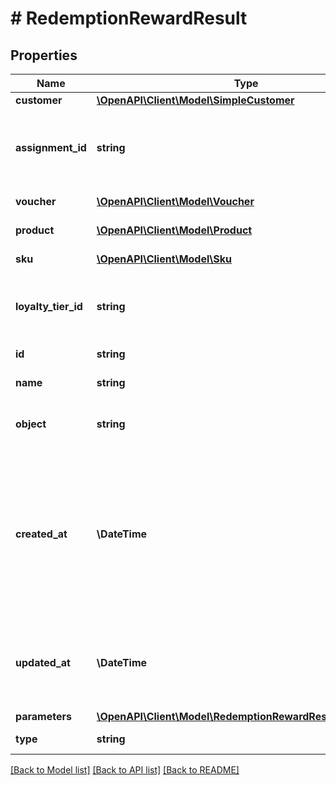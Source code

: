 # # RedemptionRewardResult

## Properties

Name | Type | Description | Notes
------------ | ------------- | ------------- | -------------
**customer** | [**\OpenAPI\Client\Model\SimpleCustomer**](SimpleCustomer.md) |  | [optional]
**assignment_id** | **string** | Unique reward assignment ID assigned by Voucherify. | [optional]
**voucher** | [**\OpenAPI\Client\Model\Voucher**](Voucher.md) | Defines of the voucher. | [optional]
**product** | [**\OpenAPI\Client\Model\Product**](Product.md) | Defines of the product. | [optional]
**sku** | [**\OpenAPI\Client\Model\Sku**](Sku.md) | Defines of the sku. | [optional]
**loyalty_tier_id** | **string** | Unique loyalty tier ID assigned by Voucherify. | [optional]
**id** | **string** | Unique reward ID. | [optional]
**name** | **string** | Name of the reward. | [optional]
**object** | **string** | The type of the object represented by the JSON | [optional] [default to 'reward']
**created_at** | **\DateTime** | Timestamp representing the date and time when the redemption was created. The value is shown in the ISO 8601 format. | [optional]
**updated_at** | **\DateTime** | Timestamp in ISO 8601 format indicating when the reward was updated. | [optional]
**parameters** | [**\OpenAPI\Client\Model\RedemptionRewardResultParameters**](RedemptionRewardResultParameters.md) |  | [optional]
**type** | **string** | Reward type. | [optional]

[[Back to Model list]](../../README.md#models) [[Back to API list]](../../README.md#endpoints) [[Back to README]](../../README.md)
